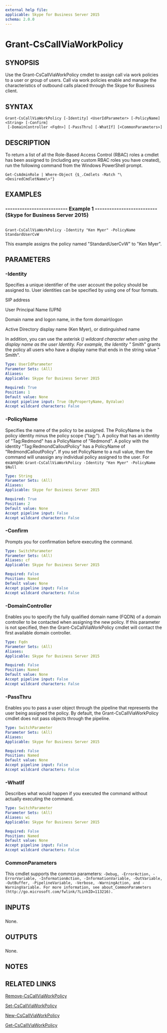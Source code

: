 ```yaml
---
external help file: 
applicable: Skype for Business Server 2015
schema: 2.0.0
---
```


# Grant-CsCallViaWorkPolicy

## SYNOPSIS
Use the Grant-CsCallViaWorkPolicy cmdlet to assign call via work policies to a user or group of users.
Call via work policies enable and manage the characteristics of outbound calls placed through the Skype for Business client.

## SYNTAX

```
Grant-CsCallViaWorkPolicy [-Identity] <UserIdParameter> [-PolicyName] <String> [-Confirm]
 [-DomainController <Fqdn>] [-PassThru] [-WhatIf] [<CommonParameters>]
```

## DESCRIPTION
To return a list of all the Role-Based Access Control (RBAC) roles a cmdlet has been assigned to (including any custom RBAC roles you have created), run the following command from the Windows PowerShell prompt.

`Get-CsAdminRole | Where-Object {$_.Cmdlets -Match "\<DesiredCmdletName\>"}`

## EXAMPLES

### -------------------------- Example 1 -------------------------- (Skype for Business Server 2015)
```

Grant-CsCallViaWorkPolicy -Identity "Ken Myer" -PolicyName StandardUserCvW
```

This example assigns the policy named "StandardUserCvW" to "Ken Myer".


## PARAMETERS

### -Identity
Specifies a unique identifier of the user account the policy should be assigned to.
User identities can be specified by using one of four formats.

SIP address

User Principal Name (UPN)

Domain name and logon name, in the form domain\logon

Active Directory display name (Ken Myer), or distinguished name

In addition, you can use the asterisk (*) wildcard character when using the display name as the user Identity.
For example, the Identity "* Smith" grants the policy all users who have a display name that ends in the string value " Smith".

```yaml
Type: UserIdParameter
Parameter Sets: (All)
Aliases: 
Applicable: Skype for Business Server 2015

Required: True
Position: 1
Default value: None
Accept pipeline input: True (ByPropertyName, ByValue)
Accept wildcard characters: False
```

### -PolicyName
Specifies the name of the policy to be assigned.
The PolicyName is the policy identity minus the policy scope ("tag:").
A policy that has an identity of "Tag:Redmond" has a PolicyName of "Redmond".
A policy with the identity "Tag:RedmondCalloutPolicy" has a PolicyName of "RedmondCalloutPolicy".
If you set PolicyName to a null value, then the command will unassign any individual policy assigned to the user.
For example: `Grant-CsCallViaWorkPolicy -Identity "Ken Myer" -PolicyName $Null`

```yaml
Type: String
Parameter Sets: (All)
Aliases: 
Applicable: Skype for Business Server 2015

Required: True
Position: 2
Default value: None
Accept pipeline input: False
Accept wildcard characters: False
```

### -Confirm
Prompts you for confirmation before executing the command.

```yaml
Type: SwitchParameter
Parameter Sets: (All)
Aliases: cf
Applicable: Skype for Business Server 2015

Required: False
Position: Named
Default value: None
Accept pipeline input: False
Accept wildcard characters: False
```

### -DomainController
Enables you to specify the fully qualified domain name (FQDN) of a domain controller to be contacted when assigning the new policy.
If this parameter is not specified, then the Grant-CsCallViaWorkPolicy cmdlet will contact the first available domain controller.

```yaml
Type: Fqdn
Parameter Sets: (All)
Aliases: 
Applicable: Skype for Business Server 2015

Required: False
Position: Named
Default value: None
Accept pipeline input: False
Accept wildcard characters: False
```

### -PassThru
Enables you to pass a user object through the pipeline that represents the user being assigned the policy.
By default, the Grant-CsCallViaWorkPolicy cmdlet does not pass objects through the pipeline.

```yaml
Type: SwitchParameter
Parameter Sets: (All)
Aliases: 
Applicable: Skype for Business Server 2015

Required: False
Position: Named
Default value: None
Accept pipeline input: False
Accept wildcard characters: False
```

### -WhatIf
Describes what would happen if you executed the command without actually executing the command.

```yaml
Type: SwitchParameter
Parameter Sets: (All)
Aliases: wi
Applicable: Skype for Business Server 2015

Required: False
Position: Named
Default value: None
Accept pipeline input: False
Accept wildcard characters: False
```

### CommonParameters
This cmdlet supports the common parameters: `-Debug, -ErrorAction, -ErrorVariable, -InformationAction, -InformationVariable, -OutVariable, -OutBuffer, -PipelineVariable, -Verbose, -WarningAction, and -WarningVariable. For more information, see about_CommonParameters (http://go.microsoft.com/fwlink/?LinkID=113216).`

## INPUTS

###  
None.

## OUTPUTS

###  
None.

## NOTES

## RELATED LINKS

[Remove-CsCallViaWorkPolicy]()

[Set-CsCallViaWorkPolicy]()

[New-CsCallViaWorkPolicy]()

[Get-CsCallViaWorkPolicy]()

